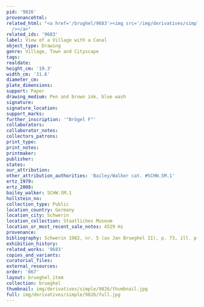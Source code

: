 ```yaml
---
pid: '9826'
provenancehtml:
related_html: "<a href='/brughel/9683'><img src='/img/derivatives/simple/9683/thumbnail.jpg'
  /></a>"
related_ids: '9683'
label: View of a Village with a Canal
object_type: Drawing
genre: Village, Town and Cityscape
tags:
realdate:
height_cm: '19.3'
width_cm: '31.6'
diameter_cm:
plate_dimensions:
support: Paper
drawing_medium: Pen and brown ink, blue wash
signature:
signature_location:
support_marks:
further_inscription: '"Brögel F"'
collaborators:
collaborator_notes:
collectors_patrons:
print_type:
print_notes:
printmaker:
publisher:
states:
our_attribution:
other_attribution_authorities: 'Bailey/Walker cat. #SCHW.SM.1'
ertz_1979:
ertz_2008:
bailey_walker: SCHW.SM.1
hollstein_no:
collection_type: Public
location_country: Germany
location_city: Schwerin
location_collection: Staatliches Museum
location_or_most_recent_sale_notes: 4529 Hz
provenance:
bibliography: Schwerin 1982, nr. 5 (as Jan Brueghel II), p. 73, ill. p. 11
exhibition_history:
related_works: '9683'
copies_and_variants:
curatorial_files:
external_resources:
order: '067'
layout: brueghel_item
collection: brueghel
thumbnail: img/derivatives/simple/9826/thumbnail.jpg
full: img/derivatives/simple/9826/full.jpg
---
```

